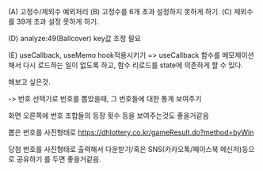(A) 고정수/제외수 예외처리
(B) 고정수를 6개 초과 설정하지 못하게 하기.
(C) 제외수를 39개 초과 설정 못하게 하기.

(D) analyze:49(Ballcover) key값 조정 필요


(E) useCallback, useMemo hook적용시키기
=> useCallback 함수를 메모제이션 해서 다시 로드하는 일이 없도록 하고,
함수 리로드를 state에 의존하게 할 수 있다.

해보고 싶은것.

-> 번호 선택기로 번호를 뽑았을때,
그 번호들에 대한 통계 보여주기

화면 오른쪽에
번호 조합들의 등장 횟수 등을 보여주는것도 좋을거같음

뽑은 번호를 사진형태로
https://dhlottery.co.kr/gameResult.do?method=byWin

당첨 번호를 사진형태로 출력해서 다운받기/혹은 SNS(카카오톡/페이스북 메신저)등으로 공유하기
를 두면 좋을거같음.
